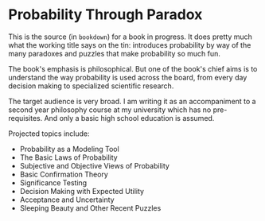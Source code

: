 # Probability Through Paradox

This is the source (in `bookdown`) for a book in progress. It does pretty much what the working title says on the tin: introduces probability by way of the many paradoxes and puzzles that make probability so much fun.

The book's emphasis is philosophical. But one of the book's chief aims is to understand the way probability is used across the board, from every day decision making to specialized scientific research.

The target audience is very broad. I am writing it as an accompaniment to a second year philosophy course at my university which has no pre-requisites. And only a basic high school education is assumed.

Projected topics include:

- Probability as a Modeling Tool
- The Basic Laws of Probability
- Subjective and Objective Views of Probability
- Basic Confirmation Theory
- Significance Testing
- Decision Making with Expected Utility
- Acceptance and Uncertainty
- Sleeping Beauty and Other Recent Puzzles
